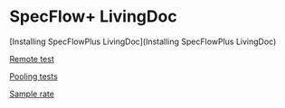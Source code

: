 # SpecFlow+ LivingDoc	
 [Installing SpecFlowPlus LivingDoc](Installing SpecFlowPlus LivingDoc)	

 [Remote test](Remote-test)	

 [Pooling tests](Pooling-tests)	

 [Sample rate](Sample-rate)
  